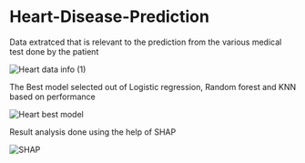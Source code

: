 # Heart-Disease-Prediction

Data extratced that is relevant to the prediction from the various medical test done by the patient

![Heart data info (1)](https://github.com/user-attachments/assets/19adc4dc-e12d-4b51-bbeb-747f6f8e9ed3)

The Best model selected out of Logistic regression, Random forest and KNN based on performance

![Heart best model](https://github.com/user-attachments/assets/318f832e-0ab7-4c73-a987-f978d2704c7e)

Result analysis done using the help of SHAP

![SHAP](https://github.com/user-attachments/assets/106a4169-fcc8-48fc-b758-6764ef140268)





